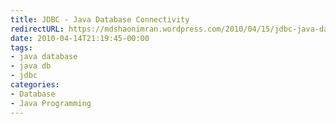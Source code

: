 ```yaml
---
title: JDBC - Java Database Connectivity
redirectURL: https://mdshaonimran.wordpress.com/2010/04/15/jdbc-java-database-connectivity/
date: 2010-04-14T21:19:45-00:00
tags:
- java database
- java db
- jdbc
categories:
- Database
- Java Programming
---
```

